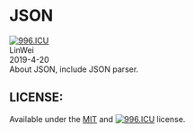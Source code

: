 # JSON   
[![996.ICU](https://img.shields.io/badge/link-996.icu-red.svg)](https://996.icu)   
LinWei   
2019-4-20   
About JSON, include JSON parser.     
## LICENSE:     
Available under the [MIT](https://opensource.org/licenses/mit-license.php) and [![996.ICU](https://img.shields.io/badge/link-996.icu-red.svg)](https://996.icu) license.
